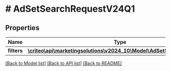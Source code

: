 # # AdSetSearchRequestV24Q1

## Properties

Name | Type | Description | Notes
------------ | ------------- | ------------- | -------------
**filters** | [**\criteo\api\marketingsolutions\v2024_10\Model\AdSetSearchFilterV24Q1**](AdSetSearchFilterV24Q1.md) |  | [optional]

[[Back to Model list]](../../README.md#models) [[Back to API list]](../../README.md#endpoints) [[Back to README]](../../README.md)
